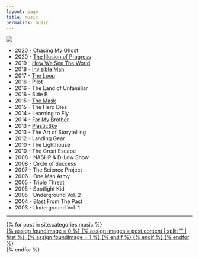 ```yaml
---
layout: page
title: music
permalink: music
---
```


![][image-1]

- 2020 - [Chasing My Ghost][1]
- 2020 - [The Illusion of Progress][2]
- 2019 - [How We See The World][3]
- 2018 - [Invisible Man][4]
- 2017 - [The Loop][5]
- 2016 - Pilot
- 2016 - The Land of Unfamiliar
- 2016 - Side B
- 2015 - [The Mask][6]
- 2015 - The Hero Dies
- 2014 - Learning to Fly
- 2014 - [For My Brother][7]
- 2013 - [PlasticSky][8]
- 2013 - The Art of Storytelling
- 2012 - Landing Gear
- 2010 - The Lighthouse
- 2010 - The Great Escape
- 2008 - NASHP & D-Low Show
- 2008 - Circle of Success
- 2007 - The Science Project
- 2006 - One Man Army
- 2005 - Triple Threat
- 2005 - Spotlight Kid
- 2005 - Underground Vol. 2
- 2004 - Blast From The Past
- 2003 - Underground Vol. 1

---- 

<div class="grid">
{% for post in site.categories.music %}
  <div class="gridBox">
	<a href="{{ post.url }}">
	{% assign foundImage = 0 %}
	{% assign images = post.content | split:"<img " %}
	{% for image in images %}
		{% if image contains 'src' %}
			{% if foundImage == 0 %}
				{% assign html = image | split:"/>" | first %}
				<img {{ html }} />
				{% assign foundImage = 1 %}
			{% endif %}
		{% endif %}
	{% endfor %}
	</a>
  </div>
{% endfor %}
</div>

[1]:	ghost
[2]:	progress
[3]:	world
[4]:	/invisible
[5]:	/loop
[6]:	/mask
[7]:	/brother
[8]:	/plasticsky

[image-1]:	https://i.imgur.com/XxufeAA.jpg